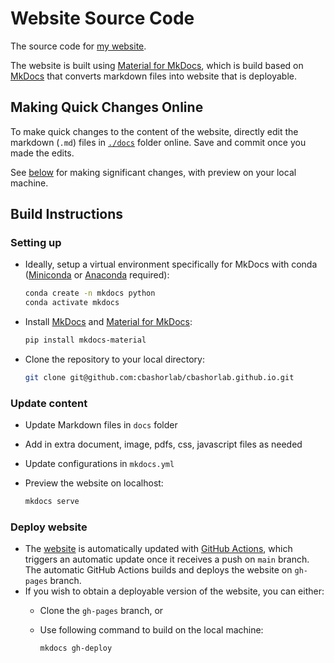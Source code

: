 # Website Source Code

The source code for [my website](https://yiduo-wang-32.github.io/yiduo-wang-32/).

The website is built using [Material for MkDocs](https://squidfunk.github.io/mkdocs-material/), which is build based on [MkDocs](https://www.mkdocs.org/) that converts markdown files into website that is deployable.

## Making Quick Changes Online

To make quick changes to the content of the website, directly edit the markdown (`.md`) files in [`./docs`](./docs/) folder online. Save and commit once you made the edits.

See [below](#build-instructions) for making significant changes, with preview on your local machine.

## Build Instructions

### Setting up

- Ideally, setup a virtual environment specifically for MkDocs with conda ([Miniconda](https://docs.anaconda.com/miniconda/install/) or [Anaconda](https://docs.anaconda.com/anaconda/install/) required):

  ```bash
  conda create -n mkdocs python
  conda activate mkdocs
  ```

- Install [MkDocs](https://www.mkdocs.org/) and [Material for MkDocs](https://squidfunk.github.io/mkdocs-material/):

  ```bash
  pip install mkdocs-material
  ```

- Clone the repository to your local directory:
  
  ```bash
  git clone git@github.com:cbashorlab/cbashorlab.github.io.git
  ```

### Update content

- Update Markdown files in `docs` folder
- Add in extra document, image, pdfs, css, javascript files as needed
- Update configurations in `mkdocs.yml`
- Preview the website on localhost:
  
  ```bash
  mkdocs serve
  ```

### Deploy website

- The [website](https://yiduo-wang-32.github.io/yiduo-wang-32/) is automatically updated with [GitHub Actions](https://github.com/features/actions), which triggers an automatic update once it receives a push on `main` branch. The automatic GitHub Actions builds and deploys the website on `gh-pages` branch.
- If you wish to obtain a deployable version of the website, you can either:
  - Clone the `gh-pages` branch, or
  - Use following command to build on the local machine:
  
    ```bash
    mkdocs gh-deploy
    ```
